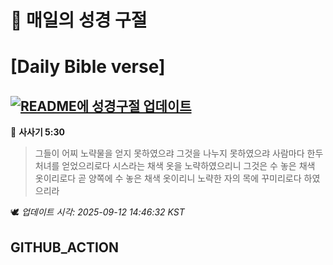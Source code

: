 # 🙏 매일의 성경 구절
# [Daily Bible verse]
## [![README에 성경구절 업데이트](https://github.com/DONGSUKA/first_test/actions/workflows/update-readme-bible.yml/badge.svg)](https://github.com/DONGSUKA/first_test/actions/workflows/update-readme-bible.yml)
<!-- START_BIBLE_VERSE -->
📖 **사사기 5:30**
> 그들이 어찌 노략물을 얻지 못하였으랴 그것을 나누지 못하였으랴 사람마다 한두 처녀를 얻었으리로다 시스라는 채색 옷을 노략하였으리니 그것은 수 놓은 채색 옷이리로다 곧 양쪽에 수 놓은 채색 옷이리니 노략한 자의 목에 꾸미리로다 하였으리라

🕊️ _업데이트 시각: 2025-09-12 14:46:32 KST_
  <!-- END_BIBLE_VERSE -->
## GITHUB_ACTION
